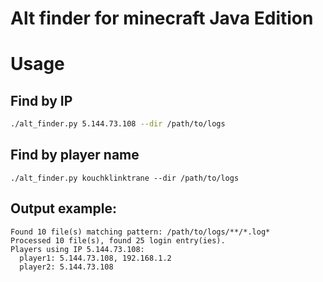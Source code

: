 # Alt finder for minecraft Java Edition

# Usage
## Find by IP
```bash
./alt_finder.py 5.144.73.108 --dir /path/to/logs
```

## Find by player name
```
./alt_finder.py kouchklinktrane --dir /path/to/logs
```

## Output example:
```
Found 10 file(s) matching pattern: /path/to/logs/**/*.log*
Processed 10 file(s), found 25 login entry(ies).
Players using IP 5.144.73.108:
  player1: 5.144.73.108, 192.168.1.2
  player2: 5.144.73.108
```
